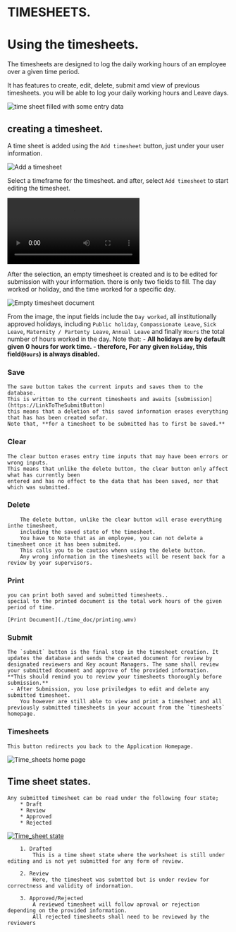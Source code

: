  # TIMESHEETS.

 # Using the timesheets.

The timesheets are designed to log the daily working hours of an employee over a given time period.

It has features to create, edit, delete, submit amd view of previous timesheets.
you will be able to log your daily working hours and Leave days.

![time sheet filled with some entry data](./time_doc/edit_sheet.PNG)

 ## creating a timesheet.
A time sheet is added using the `Add timesheet` button, just under your user information.

![Add a timesheet](./time_doc/timesheet_button.PNG)
	
Select a timeframe for the timesheet. and after, select `Add timesheet` to start editing the timesheet.

![Creating a timesheet](./time_doc/creationWhole.wmv)
	
After the selection, an empty timesheet is created and is to be edited for submission with your information.
there is only two fields to fill.
The day worked or holiday, and the time worked for a specific day.
	
![Empty timesheet document](./time_doc/Empty_sheet.PNG)
	
	
From the image, the input fields include the `Day worked`, all institutionally approved holidays,
including `Public holiday`, `Compassionate Leave`, `Sick Leave`, `Maternity / Partenty Leave`, `Annual Leave`
and finally `Hours` the total number of hours worked in the day.
	Note that: - **All holidays are by default given 0 hours for work time.
			   - therefore, For any given `Holiday`, this field(`Hours`) is always disabled.**
	
	
 ### Save
	The save button takes the current inputs and saves them to the database.
	This is written to the current timesheets and awaits [submission](https://LinkToTheSubmitButton)
	this means that a deletion of this saved information erases everything that has has been created sofar.
	Note that, **for a timesheet to be submitted has to first be saved.**
	
 ### Clear
	The clear button erases entry time inputs that may have been errors or wrong inputs.
	This means that unlike the delete button, the clear button only affect what has currently been
	entered and has no effect to the data that has been saved, nor that which was submitted.
	
 ### Delete
		The delete button, unlike the clear button will erase everything inthe timesheet,
		including the saved state of the timesheet.
		You have to Note that as an employee, you can not delete a timesheet once it has been submited.
		This calls you to be cautios whenn using the delete button.
		Any wrong information in the timesheets will be resent back for a review by your supervisors.
 
 ### Print
	you can print both saved and submitted timesheets..
	special to the printed document is the total work hours of the given period of time.
	
	[Print Document](./time_doc/printing.wmv)
 
 ### Submit
	The `submit` button is the final step in the timesheet creation. It updates the database and sends the created document for review by
	designated reviewers and Key acount Managers. The same shall review your submitted document and approve of the provided information.
	**This should remind you to review your timesheets thoroughly before submission.**
	 - After Submission, you lose priviledges to edit and delete any submitted timesheet.
		You however are still able to view and print a timesheet and all previously submitted timesheets in your account from the `timesheets` homepage.
	
 ### Timesheets
	This button redirects you back to the Application Homepage.

![Time_sheets home page](./time_doc/home.png)

 ## Time sheet states.
	Any submitted timesheet can be read under the following four state;
		* Draft
		* Review
		* Approved
		* Rejected


[![Time_sheet state](https://www.youtube.com/watch?v=_nm4D98VSqU)](https://www.youtube.com/embed/nm4D98VSqU)


		1. Drafted
			This is a time sheet state where the worksheet is still under editing and is not yet submitted for any form of review.
		
		2. Review
			Here, the timesheet was submtted but is under review for correctness and validity of indornation.
		
		3. Approved/Rejected
			A reviewed timesheet will follow aproval or rejection depending on the provided information.
			All rejected timesheets shall need to be reviewed by the reviewers
